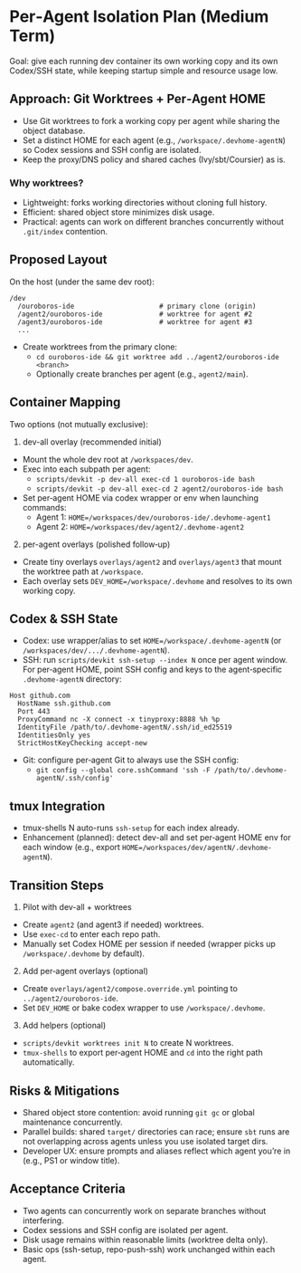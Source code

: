 # Per‑Agent Isolation Plan (Medium Term)

Goal: give each running dev container its own working copy and its own Codex/SSH state, while keeping startup simple and resource usage low.

## Approach: Git Worktrees + Per‑Agent HOME

- Use Git worktrees to fork a working copy per agent while sharing the object database.
- Set a distinct HOME for each agent (e.g., `/workspace/.devhome-agentN`) so Codex sessions and SSH config are isolated.
- Keep the proxy/DNS policy and shared caches (Ivy/sbt/Coursier) as is.

### Why worktrees?
- Lightweight: forks working directories without cloning full history.
- Efficient: shared object store minimizes disk usage.
- Practical: agents can work on different branches concurrently without `.git/index` contention.

## Proposed Layout

On the host (under the same dev root):

```
/dev
  /ouroboros-ide                     # primary clone (origin)
  /agent2/ouroboros-ide              # worktree for agent #2
  /agent3/ouroboros-ide              # worktree for agent #3
  ...
```

- Create worktrees from the primary clone:
  - `cd ouroboros-ide && git worktree add ../agent2/ouroboros-ide <branch>`
  - Optionally create branches per agent (e.g., `agent2/main`).

## Container Mapping

Two options (not mutually exclusive):

1) dev-all overlay (recommended initial)
- Mount the whole dev root at `/workspaces/dev`.
- Exec into each subpath per agent:
  - `scripts/devkit -p dev-all exec-cd 1 ouroboros-ide bash`
  - `scripts/devkit -p dev-all exec-cd 2 agent2/ouroboros-ide bash`
- Set per‑agent HOME via codex wrapper or env when launching commands:
  - Agent 1: `HOME=/workspaces/dev/ouroboros-ide/.devhome-agent1`
  - Agent 2: `HOME=/workspaces/dev/agent2/.devhome-agent2`

2) per-agent overlays (polished follow‑up)
- Create tiny overlays `overlays/agent2` and `overlays/agent3` that mount the worktree path at `/workspace`.
- Each overlay sets `DEV_HOME=/workspace/.devhome` and resolves to its own working copy.

## Codex & SSH State

- Codex: use wrapper/alias to set `HOME=/workspace/.devhome-agentN` (or `/workspaces/dev/.../.devhome-agentN`).
- SSH: run `scripts/devkit ssh-setup --index N` once per agent window. For per‑agent HOME, point SSH config and keys to the agent‑specific `.devhome-agentN` directory:

```
Host github.com
  HostName ssh.github.com
  Port 443
  ProxyCommand nc -X connect -x tinyproxy:8888 %h %p
  IdentityFile /path/to/.devhome-agentN/.ssh/id_ed25519
  IdentitiesOnly yes
  StrictHostKeyChecking accept-new
```

- Git: configure per‑agent Git to always use the SSH config:
  - `git config --global core.sshCommand 'ssh -F /path/to/.devhome-agentN/.ssh/config'`

## tmux Integration

- tmux-shells N auto-runs `ssh-setup` for each index already.
- Enhancement (planned): detect dev-all and set per‑agent HOME env for each window (e.g., export `HOME=/workspaces/dev/agentN/.devhome-agentN`).

## Transition Steps

1) Pilot with dev-all + worktrees
- Create `agent2` (and agent3 if needed) worktrees.
- Use `exec-cd` to enter each repo path.
- Manually set Codex HOME per session if needed (wrapper picks up `/workspace/.devhome` by default).

2) Add per‑agent overlays (optional)
- Create `overlays/agent2/compose.override.yml` pointing to `../agent2/ouroboros-ide`.
- Set `DEV_HOME` or bake codex wrapper to use `/workspace/.devhome`.

3) Add helpers (optional)
- `scripts/devkit worktrees init N` to create N worktrees.
- `tmux-shells` to export per‑agent HOME and `cd` into the right path automatically.

## Risks & Mitigations

- Shared object store contention: avoid running `git gc` or global maintenance concurrently.
- Parallel builds: shared `target/` directories can race; ensure `sbt` runs are not overlapping across agents unless you use isolated target dirs.
- Developer UX: ensure prompts and aliases reflect which agent you’re in (e.g., PS1 or window title).

## Acceptance Criteria

- Two agents can concurrently work on separate branches without interfering.
- Codex sessions and SSH config are isolated per agent.
- Disk usage remains within reasonable limits (worktree delta only).
- Basic ops (ssh-setup, repo-push-ssh) work unchanged within each agent.

